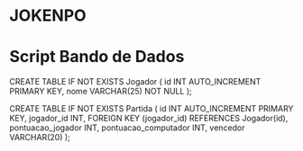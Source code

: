 # JOKENPO

# Script Bando de Dados

CREATE TABLE IF NOT EXISTS Jogador (
    id INT AUTO_INCREMENT PRIMARY KEY,
    nome VARCHAR(25) NOT NULL
);

CREATE TABLE IF NOT EXISTS Partida (
	id INT AUTO_INCREMENT PRIMARY KEY,
    jogador_id INT,
    FOREIGN KEY (jogador_id) REFERENCES Jogador(id),
    pontuacao_jogador INT,
	pontuacao_computador INT,
    vencedor VARCHAR(20)
);
